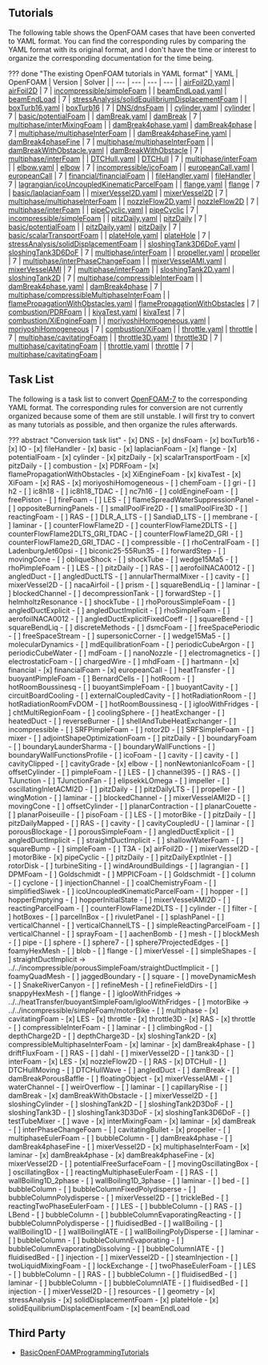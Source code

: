 ## Tutorials

The following table shows the OpenFOAM cases that have been converted to YAML format. You can find the corresponding rules by comparing the YAML format with its original format, and I don't have the time or interest to organize the corresponding documentation for the time being.

??? done "The existing OpenFOAM tutorials in YAML format"
    | YAML | OpenFOAM | Version | Solver |
    | --- | --- | --- | --- |
    | [airFoil2D.yaml](tutorials/incompressible/simpleFoam/airFoil2D.yaml) | [airFoil2D](https://github.com/OpenFOAM/OpenFOAM-7/tree/master/tutorials/incompressible/simpleFoam/airFoil2D) | 7 | [incompressible/simpleFoam](https://github.com/OpenFOAM/OpenFOAM-7/tree/master/applications/solvers/incompressible/simpleFoam) |
    | [beamEndLoad.yaml](tutorials/stressAnalysis/solidEquilibriumDisplacementFoam/beamEndLoad.yaml) | [beamEndLoad](https://github.com/OpenFOAM/OpenFOAM-7/tree/master/tutorials/stressAnalysis/solidEquilibriumDisplacementFoam/beamEndLoad) | 7 | [stressAnalysis/solidEquilibriumDisplacementFoam](https://github.com/OpenFOAM/OpenFOAM-7/tree/master/applications/solvers/stressAnalysis/solidEquilibriumDisplacementFoam) |
    | [boxTurb16.yaml](tutorials/DNS/dnsFoam/boxTurb16.yaml) | [boxTurb16](https://github.com/OpenFOAM/OpenFOAM-7/tree/master/tutorials/DNS/dnsFoam/boxTurb16) | 7 | [DNS/dnsFoam](https://github.com/OpenFOAM/OpenFOAM-7/tree/master/applications/solvers/DNS/dnsFoam) |
    | [cylinder.yaml](tutorials/basic/potentialFoam/cylinder.yaml) | [cylinder](https://github.com/OpenFOAM/OpenFOAM-7/tree/master/tutorials/basic/potentialFoam/cylinder) | 7 | [basic/potentialFoam](https://github.com/OpenFOAM/OpenFOAM-7/tree/master/applications/solvers/basic/potentialFoam) |
    | [damBreak.yaml](tutorials/multiphase/interMixingFoam/laminar/damBreak.yaml) | [damBreak](https://github.com/OpenFOAM/OpenFOAM-7/tree/master/tutorials/multiphase/interMixingFoam/laminar/damBreak) | 7 | [multiphase/interMixingFoam](https://github.com/OpenFOAM/OpenFOAM-7/tree/master/applications/solvers/multiphase/interFoam/interMixingFoam) |
    | [damBreak4phase.yaml](tutorials/multiphase/multiphaseInterFoam/laminar/damBreak4phase.yaml) | [damBreak4phase](https://github.com/OpenFOAM/OpenFOAM-7/tree/master/tutorials/multiphase/multiphaseInterFoam/laminar/damBreak4phase) | 7 | [multiphase/multiphaseInterFoam](https://github.com/OpenFOAM/OpenFOAM-7/tree/master/applications/solvers/multiphase/multiphaseInterFoam) |
    | [damBreak4phaseFine.yaml](tutorials/multiphase/multiphaseInterFoam/laminar/damBreak4phaseFine.yaml) | [damBreak4phaseFine](https://github.com/OpenFOAM/OpenFOAM-7/tree/master/tutorials/multiphase/multiphaseInterFoam/laminar/damBreak4phaseFine) | 7 | [multiphase/multiphaseInterFoam](https://github.com/OpenFOAM/OpenFOAM-7/tree/master/applications/solvers/multiphase/multiphaseInterFoam) |
    | [damBreakWithObstacle.yaml](tutorials/multiphase/interFoam/laminar/damBreakWithObstacle.yaml) | [damBreakWithObstacle](https://github.com/OpenFOAM/OpenFOAM-7/tree/master/tutorials/multiphase/interFoam/laminar/damBreakWithObstacle) | 7 | [multiphase/interFoam](https://github.com/OpenFOAM/OpenFOAM-7/tree/master/applications/solvers/multiphase/interFoam) |
    | [DTCHull.yaml](tutorials/multiphase/interFoam/RAS/DTCHull.yaml) | [DTCHull](https://github.com/OpenFOAM/OpenFOAM-7/tree/master/tutorials/multiphase/interFoam/RAS/DTCHull) | 7 | [multiphase/interFoam](https://github.com/OpenFOAM/OpenFOAM-7/tree/master/applications/solvers/multiphase/interFoam) |
    | [elbow.yaml](tutorials/incompressible/icoFoam/elbow.yaml) | [elbow](https://github.com/OpenFOAM/OpenFOAM-7/tree/master/tutorials/incompressible/icoFoam/elbow) | 7 | [incompressible/icoFoam](https://github.com/OpenFOAM/OpenFOAM-7/tree/master/applications/solvers/incompressible/icoFoam) |
    | [europeanCall.yaml](tutorials/financial/financialFoam/europeanCall.yaml) | [europeanCall](https://github.com/OpenFOAM/OpenFOAM-7/tree/master/tutorials/financial/financialFoam/europeanCall) | 7 | [financial/financialFoam](https://github.com/OpenFOAM/OpenFOAM-7/tree/master/applications/solvers/financial/financialFoam) |
    | [fileHandler.yaml](tutorials/IO/fileHandler.yaml) | [fileHandler](https://github.com/OpenFOAM/OpenFOAM-7/tree/master/tutorials/IO/fileHandler) | 7 | [lagrangian/icoUncoupledKinematicParcelFoam](https://github.com/OpenFOAM/OpenFOAM-7/tree/master/applications/solvers/lagrangian/icoUncoupledKinematicParcelFoam) |
    | [flange.yaml](tutorials/basic/laplacianFoam/flange.yaml) | [flange](https://github.com/OpenFOAM/OpenFOAM-7/tree/master/tutorials/basic/laplacianFoam/flange) | 7 | [basic/laplacianFoam](https://github.com/OpenFOAM/OpenFOAM-7/tree/master/applications/solvers/basic/laplacianFoam) |
    | [mixerVessel2D.yaml](tutorials/multiphase/multiphaseInterFoam/laminar/mixerVessel2D.yaml) | [mixerVessel2D](https://github.com/OpenFOAM/OpenFOAM-7/tree/master/tutorials/multiphase/multiphaseInterFoam/laminar/mixerVessel2D) | 7 | [multiphase/multiphaseInterFoam](https://github.com/OpenFOAM/OpenFOAM-7/tree/master/applications/solvers/multiphase/multiphaseInterFoam) |
    | [nozzleFlow2D.yaml](tutorials/multiphase/interFoam/LES/nozzleFlow2D.yaml) | [nozzleFlow2D](https://github.com/OpenFOAM/OpenFOAM-7/tree/master/tutorials/multiphase/interFoam/LES/nozzleFlow2D) | 7 | [multiphase/interFoam](https://github.com/OpenFOAM/OpenFOAM-7/tree/master/applications/solvers/multiphase/interFoam) |
    | [pipeCyclic.yaml](tutorials/incompressible/simpleFoam/pipeCyclic.yaml) | [pipeCyclic](https://github.com/OpenFOAM/OpenFOAM-7/tree/master/tutorials/incompressible/simpleFoam/pipeCyclic) | 7 | [incompressible/simpleFoam](https://github.com/OpenFOAM/OpenFOAM-7/tree/master/applications/solvers/incompressible/simpleFoam) |
    | [pitzDaily.yaml](tutorials/basic/potentialFoam/pitzDaily.yaml) | [pitzDaily](https://github.com/OpenFOAM/OpenFOAM-7/tree/master/tutorials/basic/potentialFoam/pitzDaily) | 7 | [basic/potentialFoam](https://github.com/OpenFOAM/OpenFOAM-7/tree/master/applications/solvers/basic/potentialFoam) |
    | [pitzDaily.yaml](tutorials/basic/scalarTransportFoam/pitzDaily.yaml) | [pitzDaily](https://github.com/OpenFOAM/OpenFOAM-7/tree/master/tutorials/basic/scalarTransportFoam/pitzDaily) | 7 | [basic/scalarTransportFoam](https://github.com/OpenFOAM/OpenFOAM-7/tree/master/applications/solvers/basic/scalarTransportFoam) |
    | [plateHole.yaml](tutorials/stressAnalysis/solidDisplacementFoam/plateHole.yaml) | [plateHole](https://github.com/OpenFOAM/OpenFOAM-7/tree/master/tutorials/stressAnalysis/solidDisplacementFoam/plateHole) | 7 | [stressAnalysis/solidDisplacementFoam](https://github.com/OpenFOAM/OpenFOAM-7/tree/master/applications/solvers/stressAnalysis/solidDisplacementFoam) |
    | [sloshingTank3D6DoF.yaml](tutorials/multiphase/interFoam/laminar/sloshingTank3D6DoF.yaml) | [sloshingTank3D6DoF](https://github.com/OpenFOAM/OpenFOAM-7/tree/master/tutorials/multiphase/interFoam/laminar/sloshingTank3D6DoF) | 7 | [multiphase/interFoam](https://github.com/OpenFOAM/OpenFOAM-7/tree/master/applications/solvers/multiphase/interFoam) |
    | [propeller.yaml](tutorials/multiphase/interPhaseChangeFoam/propeller.yaml) | [propeller](https://github.com/OpenFOAM/OpenFOAM-7/tree/master/tutorials/multiphase/interPhaseChangeFoam/propeller) | 7 | [multiphase/interPhaseChangeFoam](https://github.com/OpenFOAM/OpenFOAM-7/tree/master/applications/solvers/multiphase/interPhaseChangeFoam) |
    | [mixerVesselAMI.yaml](tutorials/multiphase/interFoam/RAS/mixerVesselAMI.yaml) | [mixerVesselAMI](https://github.com/OpenFOAM/OpenFOAM-7/tree/master/tutorials/multiphase/interFoam/RAS/mixerVesselAMI) | 7 | [multiphase/interFoam](https://github.com/OpenFOAM/OpenFOAM-7/tree/master/applications/solvers/multiphase/interFoam) |
    | [sloshingTank2D.yaml](tutorials/multiphase/compressibleInterFoam/laminar/sloshingTank2D.yaml) | [sloshingTank2D](https://github.com/OpenFOAM/OpenFOAM-7/tree/master/tutorials/multiphase/compressibleInterFoam/laminar/sloshingTank2D) | 7 | [multiphase/compressibleInterFoam](https://github.com/OpenFOAM/OpenFOAM-7/tree/master/applications/solvers/multiphase/compressibleInterFoam) |
    | [damBreak4phase.yaml](tutorials/multiphase/compressibleMultiphaseInterFoam/laminar/damBreak4phase.yaml) | [damBreak4phase](https://github.com/OpenFOAM/OpenFOAM-7/tree/master/tutorials/multiphase/compressibleMultiphaseInterFoam/laminar/damBreak4phase) | 7 | [multiphase/compressibleMultiphaseInterFoam](https://github.com/OpenFOAM/OpenFOAM-7/tree/master/applications/solvers/multiphase/compressibleMultiphaseInterFoam) |
    | [flamePropagationWithObstacles.yaml](tutorials/combustion/PDRFoam/flamePropagationWithObstacles.yaml) | [flamePropagationWithObstacles](https://github.com/OpenFOAM/OpenFOAM-7/tree/master/tutorials/combustion/PDRFoam/flamePropagationWithObstacles) | 7 | [combustion/PDRFoam](https://github.com/OpenFOAM/OpenFOAM-7/tree/master/applications/solvers/combustion/PDRFoam) |
    | [kivaTest.yaml](tutorials/combustion/XiEngineFoam/kivaTest.yaml) | [kivaTest](https://github.com/OpenFOAM/OpenFOAM-7/tree/master/tutorials/combustion/XiEngineFoam/kivaTest) | 7 | [combustion/XiEngineFoam](https://github.com/OpenFOAM/OpenFOAM-7/tree/master/applications/solvers/combustion/XiFoam/XiEngineFoam) |
    | [moriyoshiHomogeneous.yaml](tutorials/combustion/XiFoam/RAS/moriyoshiHomogeneous.yaml) | [moriyoshiHomogeneous](https://github.com/OpenFOAM/OpenFOAM-7/tree/master/tutorials/combustion/XiFoam/RAS/moriyoshiHomogeneous) | 7 | [combustion/XiFoam](https://github.com/OpenFOAM/OpenFOAM-7/tree/master/applications/solvers/combustion/XiFoam) |
    | [throttle.yaml](tutorials/multiphase/cavitatingFoam/LES/throttle.yaml) | [throttle](https://github.com/OpenFOAM/OpenFOAM-7/tree/master/tutorials/multiphase/cavitatingFoam/LES/throttle) | 7 | [multiphase/cavitatingFoam](https://github.com/OpenFOAM/OpenFOAM-7/tree/master/applications/solvers/multiphase/cavitatingFoam) |
    | [throttle3D.yaml](tutorials/multiphase/cavitatingFoam/LES/throttle3D.yaml) | [throttle3D](https://github.com/OpenFOAM/OpenFOAM-7/tree/master/tutorials/multiphase/cavitatingFoam/LES/throttle3D) | 7 | [multiphase/cavitatingFoam](https://github.com/OpenFOAM/OpenFOAM-7/tree/master/applications/solvers/multiphase/cavitatingFoam) |
    | [throttle.yaml](tutorials/multiphase/cavitatingFoam/RAS/throttle.yaml) | [throttle](https://github.com/OpenFOAM/OpenFOAM-7/tree/master/tutorials/multiphase/cavitatingFoam/RAS/throttle) | 7 | [multiphase/cavitatingFoam](https://github.com/OpenFOAM/OpenFOAM-7/tree/master/applications/solvers/multiphase/cavitatingFoam) |


## Task List

The following is a task list to convert [OpenFOAM-7](https://github.com/OpenFOAM/OpenFOAM-7) to the corresponding YAML format. The corresponding rules for conversion are not currently organized because some of them are still unstable. I will first try to convert as many tutorials as possible, and then organize the rules afterwards.

??? abstract "Conversion task list"
    - [x] DNS
        - [x] dnsFoam
            - [x] boxTurb16
    - [x] IO
        - [x] fileHandler
    - [x] basic
        - [x] laplacianFoam
            - [x] flange
        - [x] potentialFoam
            - [x] cylinder
            - [x] pitzDaily
        - [x] scalarTransportFoam
            - [x] pitzDaily
    - [ ] combustion
        - [x] PDRFoam
            - [x] flamePropagationWithObstacles
        - [x] XiEngineFoam
            - [x] kivaTest
        - [x] XiFoam
            - [x] RAS
                - [x] moriyoshiHomogeneous
        - [ ] chemFoam
            - [ ] gri
            - [ ] h2
            - [ ] ic8h18
            - [ ] ic8h18_TDAC
            - [ ] nc7h16
        - [ ] coldEngineFoam
            - [ ] freePiston
        - [ ] fireFoam
            - [ ] LES
                - [ ] flameSpreadWaterSuppressionPanel
                - [ ] oppositeBurningPanels
                - [ ] smallPoolFire2D
                - [ ] smallPoolFire3D
        - [ ] reactingFoam
            - [ ] RAS
                - [ ] DLR_A_LTS
                - [ ] SandiaD_LTS
                - [ ] membrane
            - [ ] laminar
                - [ ] counterFlowFlame2D
                - [ ] counterFlowFlame2DLTS
                - [ ] counterFlowFlame2DLTS_GRI_TDAC
                - [ ] counterFlowFlame2D_GRI
                - [ ] counterFlowFlame2D_GRI_TDAC
    - [ ] compressible
        - [ ] rhoCentralFoam
            - [ ] LadenburgJet60psi
            - [ ] biconic25-55Run35
            - [ ] forwardStep
            - [ ] movingCone
            - [ ] obliqueShock
            - [ ] shockTube
            - [ ] wedge15Ma5
        - [ ] rhoPimpleFoam
            - [ ] LES
                - [ ] pitzDaily
            - [ ] RAS
                - [ ] aerofoilNACA0012
                - [ ] angledDuct
                - [ ] angledDuctLTS
                - [ ] annularThermalMixer
                - [ ] cavity
                - [ ] mixerVessel2D
                - [ ] nacaAirfoil
                - [ ] prism
                - [ ] squareBendLiq
            - [ ] laminar
                - [ ] blockedChannel
                - [ ] decompressionTank
                - [ ] forwardStep
                - [ ] helmholtzResonance
                - [ ] shockTube
        - [ ] rhoPorousSimpleFoam
            - [ ] angledDuctExplicit
            - [ ] angledDuctImplicit
        - [ ] rhoSimpleFoam
            - [ ] aerofoilNACA0012
            - [ ] angledDuctExplicitFixedCoeff
            - [ ] squareBend
            - [ ] squareBendLiq
    - [ ] discreteMethods
        - [ ] dsmcFoam
            - [ ] freeSpacePeriodic
            - [ ] freeSpaceStream
            - [ ] supersonicCorner
            - [ ] wedge15Ma5
        - [ ] molecularDynamics
            - [ ] mdEquilibrationFoam
                - [ ] periodicCubeArgon
                - [ ] periodicCubeWater
            - [ ] mdFoam
                - [ ] nanoNozzle
    - [ ] electromagnetics
        - [ ] electrostaticFoam
            - [ ] chargedWire
        - [ ] mhdFoam
            - [ ] hartmann
    - [x] financial
        - [x] financialFoam
            - [x] europeanCall
    - [ ] heatTransfer
        - [ ] buoyantPimpleFoam
            - [ ] BernardCells
            - [ ] hotRoom
            - [ ] hotRoomBoussinesq
        - [ ] buoyantSimpleFoam
            - [ ] buoyantCavity
            - [ ] circuitBoardCooling
            - [ ] externalCoupledCavity
            - [ ] hotRadiationRoom
            - [ ] hotRadiationRoomFvDOM
            - [ ] hotRoomBoussinesq
            - [ ] iglooWithFridges
        - [ ] chtMultiRegionFoam
            - [ ] coolingSphere
            - [ ] heatExchanger
            - [ ] heatedDuct
            - [ ] reverseBurner
            - [ ] shellAndTubeHeatExchanger
    - [ ] incompressible
        - [ ] SRFPimpleFoam
            - [ ] rotor2D
        - [ ] SRFSimpleFoam
            - [ ] mixer
        - [ ] adjointShapeOptimizationFoam
            - [ ] pitzDaily
        - [ ] boundaryFoam
            - [ ] boundaryLaunderSharma
            - [ ] boundaryWallFunctions
            - [ ] boundaryWallFunctionsProfile
        - [ ] icoFoam
            - [ ] cavity
                - [ ] cavity
                - [ ] cavityClipped
                - [ ] cavityGrade
            - [x] elbow
        - [ ] nonNewtonianIcoFoam
            - [ ] offsetCylinder
        - [ ] pimpleFoam
            - [ ] LES
                - [ ] channel395
            - [ ] RAS
                - [ ] TJunction
                - [ ] TJunctionFan
                - [ ] elipsekkLOmega
                - [ ] impeller
                - [ ] oscillatingInletACMI2D
                - [ ] pitzDaily
                - [ ] pitzDailyLTS
                - [ ] propeller
                - [ ] wingMotion
            - [ ] laminar
                - [ ] blockedChannel
                - [ ] mixerVesselAMI2D
                - [ ] movingCone
                - [ ] offsetCylinder
                - [ ] planarContraction
                - [ ] planarCouette
                - [ ] planarPoiseuille
        - [ ] pisoFoam
            - [ ] LES
                - [ ] motorBike
                - [ ] pitzDaily
                - [ ] pitzDailyMapped
            - [ ] RAS
                - [ ] cavity
                - [ ] cavityCoupledU
            - [ ] laminar
                - [ ] porousBlockage
        - [ ] porousSimpleFoam
            - [ ] angledDuctExplicit
            - [ ] angledDuctImplicit
            - [ ] straightDuctImplicit
        - [ ] shallowWaterFoam
            - [ ] squareBump
        - [ ] simpleFoam
            - [ ] T3A
            - [x] airFoil2D
            - [ ] mixerVessel2D
            - [ ] motorBike
            - [x] pipeCyclic
            - [ ] pitzDaily
            - [ ] pitzDailyExptInlet
            - [ ] rotorDisk
            - [ ] turbineSiting
            - [ ] windAroundBuildings
    - [ ] lagrangian
        - [ ] DPMFoam
            - [ ] Goldschmidt
        - [ ] MPPICFoam
            - [ ] Goldschmidt
            - [ ] column
            - [ ] cyclone
            - [ ] injectionChannel
        - [ ] coalChemistryFoam
            - [ ] simplifiedSiwek
        - [ ] icoUncoupledKinematicParcelFoam
            - [ ] hopper
                - [ ] hopperEmptying
                - [ ] hopperInitialState
            - [ ] mixerVesselAMI2D
        - [ ] reactingParcelFoam
            - [ ] counterFlowFlame2DLTS
            - [ ] cylinder
            - [ ] filter
            - [ ] hotBoxes
            - [ ] parcelInBox
            - [ ] rivuletPanel
            - [ ] splashPanel
            - [ ] verticalChannel
            - [ ] verticalChannelLTS
        - [ ] simpleReactingParcelFoam
            - [ ] verticalChannel
        - [ ] sprayFoam
            - [ ] aachenBomb
    - [ ] mesh
        - [ ] blockMesh
            - [ ] pipe
            - [ ] sphere
            - [ ] sphere7
            - [ ] sphere7ProjectedEdges
        - [ ] foamyHexMesh
            - [ ] blob
            - [ ] flange
            - [ ] mixerVessel
            - [ ] simpleShapes
            - [ ] straightDuctImplicit → ../../incompressible/porousSimpleFoam/straightDuctImplicit
        - [ ] foamyQuadMesh
            - [ ] jaggedBoundary
            - [ ] square
        - [ ] moveDynamicMesh
            - [ ] SnakeRiverCanyon
        - [ ] refineMesh
            - [ ] refineFieldDirs
        - [ ] snappyHexMesh
            - [ ] flange
            - [ ] iglooWithFridges → ../../heatTransfer/buoyantSimpleFoam/iglooWithFridges
            - [ ] motorBike → ../../incompressible/simpleFoam/motorBike
    - [ ] multiphase
        - [x] cavitatingFoam
            - [x] LES
                - [x] throttle
                - [x] throttle3D
            - [x] RAS
                - [x] throttle
        - [ ] compressibleInterFoam
            - [ ] laminar
                - [ ] climbingRod
                - [ ] depthCharge2D
                - [ ] depthCharge3D
                - [x] sloshingTank2D
        - [x] compressibleMultiphaseInterFoam
            - [x] laminar
                - [x] damBreak4phase
        - [ ] driftFluxFoam
            - [ ] RAS
                - [ ] dahl
                - [ ] mixerVessel2D
                - [ ] tank3D
        - [ ] interFoam
            - [x] LES
                - [x] nozzleFlow2D
            - [ ] RAS
                - [x] DTCHull
                - [ ] DTCHullMoving
                - [ ] DTCHullWave
                - [ ] angledDuct
                - [ ] damBreak
                - [ ] damBreakPorousBaffle
                - [ ] floatingObject
                - [x] mixerVesselAMI
                - [ ] waterChannel
                - [ ] weirOverflow
            - [ ] laminar
                - [ ] capillaryRise
                - [ ] damBreak
                - [x] damBreakWithObstacle
                - [ ] mixerVessel2D
                - [ ] sloshingCylinder
                - [ ] sloshingTank2D
                - [ ] sloshingTank2D3DoF
                - [ ] sloshingTank3D
                - [ ] sloshingTank3D3DoF
                - [x] sloshingTank3D6DoF
                - [ ] testTubeMixer
                - [ ] wave
        - [x] interMixingFoam
            - [x] laminar
                - [x] damBreak
        - [ ] interPhaseChangeFoam
            - [ ] cavitatingBullet
            - [x] propeller
        - [ ] multiphaseEulerFoam
            - [ ] bubbleColumn
            - [ ] damBreak4phase
            - [ ] damBreak4phaseFine
            - [ ] mixerVessel2D
        - [x] multiphaseInterFoam
            - [x] laminar
                - [x] damBreak4phase
                - [x] damBreak4phaseFine
                - [x] mixerVessel2D
        - [ ] potentialFreeSurfaceFoam
            - [ ] movingOscillatingBox
            - [ ] oscillatingBox
        - [ ] reactingMultiphaseEulerFoam
            - [ ] RAS
                - [ ] wallBoiling1D_2phase
                - [ ] wallBoiling1D_3phase
            - [ ] laminar
                - [ ] bed
                - [ ] bubbleColumn
                - [ ] bubbleColumnFixedPolydisperse
                - [ ] bubbleColumnPolydisperse
                - [ ] mixerVessel2D
                - [ ] trickleBed
        - [ ] reactingTwoPhaseEulerFoam
            - [ ] LES
                - [ ] bubbleColumn
            - [ ] RAS
                - [ ] LBend
                - [ ] bubbleColumn
                - [ ] bubbleColumnEvaporatingReacting
                - [ ] bubbleColumnPolydisperse
                - [ ] fluidisedBed
                - [ ] wallBoiling
                - [ ] wallBoiling1D
                - [ ] wallBoilingIATE
                - [ ] wallBoilingPolyDisperse
            - [ ] laminar
                - [ ] bubbleColumn
                - [ ] bubbleColumnEvaporating
                - [ ] bubbleColumnEvaporatingDissolving
                - [ ] bubbleColumnIATE
                - [ ] fluidisedBed
                - [ ] injection
                - [ ] mixerVessel2D
                - [ ] steamInjection
        - [ ] twoLiquidMixingFoam
            - [ ] lockExchange
        - [ ] twoPhaseEulerFoam
            - [ ] LES
                - [ ] bubbleColumn
            - [ ] RAS
                - [ ] bubbleColumn
                - [ ] fluidisedBed
            - [ ] laminar
                - [ ] bubbleColumn
                - [ ] bubbleColumnIATE
                - [ ] fluidisedBed
                - [ ] injection
                - [ ] mixerVessel2D
    - [ ] resources
        - [ ] geometry
    - [x] stressAnalysis
        - [x] solidDisplacementFoam
            - [x] plateHole
        - [x] solidEquilibriumDisplacementFoam
            - [x] beamEndLoad


## Third Party
- [BasicOpenFOAMProgrammingTutorials](https://github.com/iydon/of.yaml/tree/main/third_party/BasicOpenFOAMProgrammingTutorials)
